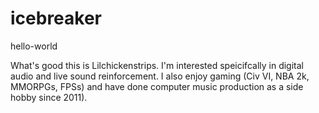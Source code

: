 # icebreaker
hello-world

What's good this is Lilchickenstrips. I'm interested speicifcally in digital audio and live sound reinforcement. I also enjoy gaming (Civ VI, NBA 2k, MMORPGs, FPSs) and have done computer music production as a side hobby since 2011). 
